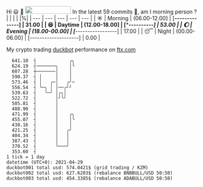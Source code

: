 Hi :smiley: :wave: <img src="https://jojoee.jojoee.com/api/utcnow" width="120" height="20">
In the latest 59 commits :bug:, am I morning person ? 
| | | | |%|
| --- | --- | --- | --- | --- |
| :sunny: | Morning | (06.00-12.00] | [******--------------] | 31.00 |
| :satisfied: | Daytime | (12.00-18.00] | [**********----------] | 53.00 |
| :moon: | Evening | (18.00-00.00] | [***-----------------] | 17.00 |
| :sleeping: | Night | (00.00-06.00] | [--------------------] | 0.00 |

My crypto trading [duckbot](https://github.com/jojoee/duckbot) performance on [ftx.com](https://ftx.com/#a=13144711)
```
  641.10  ┤            ╭╮
  624.19  ┤───────╮    │╰
  607.28  ┼───────│    │
  590.37  ┤ │     │    │
  573.46  ┤ │   ╭─│   ╭╯─
  556.54  ┤ ╰─╮ │ │──╭╯╯
  539.63  ┤   ╰─╯ │╭╮│
  522.72  ┤       │╯╰╯
  505.81  ┤       │
  488.90  ┤       │
  471.99  ┤       │    ╭╮
  455.07  ┤       │    │╰
  438.16  ┤       │    │
  421.25  ┤       │   ╭╯
  404.34  ┤       │   │
  387.43  ┤       │   │
  370.52  ┤       ╰───╯
  353.60  ┤
1 tick = 1 day
datetime (UTC+0): 2021-04-29
duckbot001 total usd: 574.0421$ (grid trading / KZM)
duckbot002 total usd: 627.6203$ (rebalance BNBBULL/USD 50:50)
duckbot003 total usd: 454.3385$ (rebalance ADABULL/USD 50:50)
```

